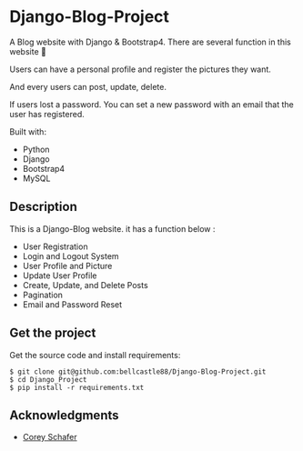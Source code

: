 # Django-Blog-Project
 
A Blog website with Django & Bootstrap4. There are several function in this website 🍕
 
Users can have a personal profile and register the pictures they want.
  
And every users can post, update, delete.  

If users lost a password. You can set a new password with an email that the user has registered.
  
Built with:

- Python  
- Django 
- Bootstrap4
- MySQL 

## Description

This is a Django-Blog website. it has a function below : 

- User Registration
- Login and Logout System
- User Profile and Picture 
- Update User Profile
- Create, Update, and Delete Posts
- Pagination
- Email and Password Reset

## Get the project

Get the source code and install requirements:

```
$ git clone git@github.com:bellcastle88/Django-Blog-Project.git
$ cd Django_Project
$ pip install -r requirements.txt
```

## Acknowledgments

* [Corey Schafer]( https://www.youtube.com/watch?v=UmljXZIypDc&list=PL-osiE80TeTtoQCKZ03TU5fNfx2UY6U4p )

 
